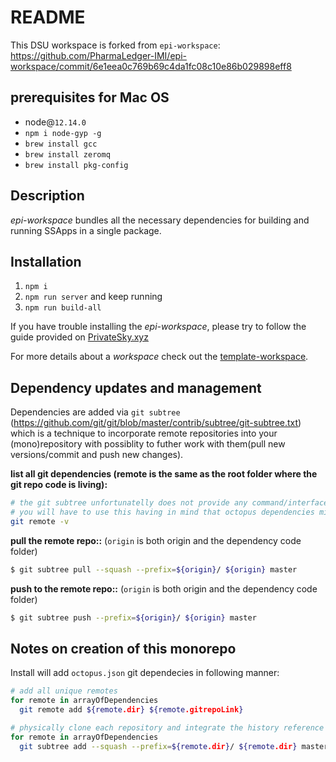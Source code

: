 # README

This DSU workspace is forked from `epi-workspace`: https://github.com/PharmaLedger-IMI/epi-workspace/commit/6e1eea0c769b69c4da1fc08c10e86b029898eff8

## prerequisites for Mac OS
- node@`12.14.0`
- `npm i node-gyp -g`
- `brew install gcc`
- `brew install zeromq`
- `brew install pkg-config`

## Description

*epi-workspace*  bundles all the necessary dependencies for building and running SSApps in a single package.

## Installation

1. `npm i`
2. `npm run server` and keep running
3. `npm run build-all`

If you have trouble installing the *epi-workspace*, please try to follow the guide provided on [PrivateSky.xyz](https://privatesky.xyz/?Start/installation)

For more details about a *workspace* check out the [template-workspace](https://github.com/PrivateSky/template-workspace).

## Dependency updates and management
Dependencies are added via `git subtree` (https://github.com/git/git/blob/master/contrib/subtree/git-subtree.txt) which is a technique to incorporate remote repositories into your (mono)repository with possiblity to futher work with them(pull new versions/commit and push new changes).

**list all git dependencies (remote is the same as the root folder where the git repo code is living):**
```sh
# the git subtree unfortunatelly does not provide any command/interface for this
# you will have to use this having in mind that octopus dependencies might be only a subset of all remotes
git remote -v 
```


**pull the remote repo::** (`origin` is both origin and the dependency code folder)
```sh
$ git subtree pull --squash --prefix=${origin}/ ${origin} master
```

**push to the remote repo::** (`origin` is both origin and the dependency code folder)
```sh
$ git subtree push --prefix=${origin}/ ${origin} master
```


## Notes on creation of this monorepo

Install will add `octopus.json` git dependecies in following manner:
```sh
# add all unique remotes
for remote in arrayOfDependencies
  git remote add ${remote.dir} ${remote.gitrepoLink}

# physically clone each repository and integrate the history reference into the main workspace git with a commit, see `git log`
for remote in arrayOfDependencies
  git subtree add --squash --prefix=${remote.dir}/ ${remote.dir} master
```